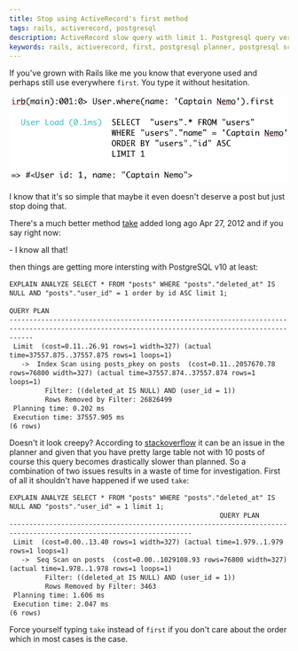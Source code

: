 ```yaml
---
title: Stop using ActiveRecord's first method
tags: rails, activerecord, postgresql
description: ActiveRecord slow query with limit 1. Postgresql query very slow with limit 1.
keywords: rails, activerecord, first, postgresql planner, postgresql scheduler, slow query, limit 1
---
```


If you've grown with Rails like me you know that everyone used and perhaps still
use everywhere `first`. You type it without hesitation.

<img src="/images/ar-first.png" class="img-fluid">

I know that it's so simple that maybe it even doesn't deserve a post but just
stop doing that.

There's a much better method [take](https://github.com/rails/rails/commit/1379375f93c53d4c49fa8592b6117c3ade263f2e)
added long ago Apr 27, 2012 and if you say right now:

\- I know all that!

then things are getting more intersting with PostgreSQL v10 at least:

```sql?line_numbers=false
EXPLAIN ANALYZE SELECT * FROM "posts" WHERE "posts"."deleted_at" IS NULL AND "posts"."user_id" = 1 order by id ASC limit 1;
                                                                    QUERY PLAN                                                                    
--------------------------------------------------------------------------------------------------------------------------------------------------
 Limit  (cost=0.11..26.91 rows=1 width=327) (actual time=37557.875..37557.875 rows=1 loops=1)
   ->  Index Scan using posts_pkey on posts  (cost=0.11..2057670.78 rows=76800 width=327) (actual time=37557.874..37557.874 rows=1 loops=1)
         Filter: ((deleted_at IS NULL) AND (user_id = 1))
         Rows Removed by Filter: 26826499
 Planning time: 0.202 ms
 Execution time: 37557.905 ms
(6 rows)
```

Doesn't it look creepy? According to [stackoverflow](https://stackoverflow.com/questions/21385555/postgresql-query-very-slow-with-limit-1)
it can be an issue in the planner and given that you have pretty large table not
with 10 posts of course this query becomes drastically slower than planned. So a
combination of two issues results in a waste of time for investigation. First of
all it shouldn't have happened if we used `take`:

```sql?line_numbers=false
EXPLAIN ANALYZE SELECT * FROM "posts" WHERE "posts"."deleted_at" IS NULL AND "posts"."user_id" = 1 limit 1;
                                                     QUERY PLAN                                                     
--------------------------------------------------------------------------------------------------------------------
 Limit  (cost=0.00..13.40 rows=1 width=327) (actual time=1.979..1.979 rows=1 loops=1)
   ->  Seq Scan on posts  (cost=0.00..1029108.93 rows=76800 width=327) (actual time=1.978..1.978 rows=1 loops=1)
         Filter: ((deleted_at IS NULL) AND (user_id = 1))
         Rows Removed by Filter: 3463
 Planning time: 1.606 ms
 Execution time: 2.047 ms
(6 rows)
```

Force yourself typing `take` instead of `first` if you don't care about the order
which in most cases is the case.

